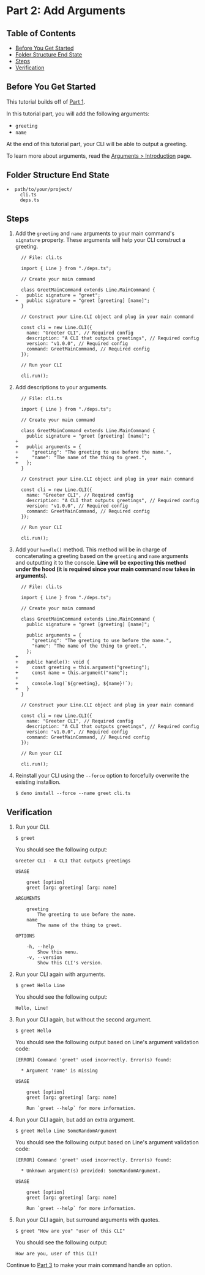 # Part 2: Add Arguments

## Table of Contents

- [Before You Get Started](#before-you-get-started)
- [Folder Structure End State](#folder-structure-end-state)
- [Steps](#steps)
- [Verification](#verification)

## Before You Get Started

This tutorial builds off of
[Part 1](/line/v1.x/tutorials/creating-a-cli/single-command-clis/part-1-entry-points).

In this tutorial part, you will add the following arguments:

- `greeting`
- `name`

At the end of this tutorial part, your CLI will be able to output a greeting.

To learn more about arguments, read the
[Arguments > Introduction](/line/v1.x/tutorials/arguments/introduction) page.

## Folder Structure End State

```text
▾  path/to/your/project/
     cli.ts
     deps.ts
```

## Steps

1. Add the `greeting` and `name` arguments to your main command's `signature`
   property. These arguments will help your CLI construct a greeting.

   ```diff-typescript
     // File: cli.ts

     import { Line } from "./deps.ts";

     // Create your main command

     class GreetMainCommand extends Line.MainCommand {
   -   public signature = "greet";
   +   public signature = "greet [greeting] [name]";
     }

     // Construct your Line.CLI object and plug in your main command

     const cli = new Line.CLI({
       name: "Greeter CLI", // Required config
       description: "A CLI that outputs greetings", // Required config
       version: "v1.0.0", // Required config
       command: GreetMainCommand, // Required config
     });

     // Run your CLI

     cli.run();
   ```

2. Add descriptions to your arguments.

   ```diff-typescript
     // File: cli.ts

     import { Line } from "./deps.ts";

     // Create your main command

     class GreetMainCommand extends Line.MainCommand {
       public signature = "greet [greeting] [name]";
   +
   +   public arguments = {
   +     "greeting": "The greeting to use before the name.",
   +     "name": "The name of the thing to greet.",
   +   };
     }

     // Construct your Line.CLI object and plug in your main command

     const cli = new Line.CLI({
       name: "Greeter CLI", // Required config
       description: "A CLI that outputs greetings", // Required config
       version: "v1.0.0", // Required config
       command: GreetMainCommand, // Required config
     });

     // Run your CLI

     cli.run();
   ```

3. Add your `handle()` method. This method will be in charge of concatenating a
   greeting based on the `greeting` and `name` arguments and outputting it to
   the console. **Line will be expecting this method under the hood (it is
   required since your main command now takes in arguments).**

   ```diff-typescript
     // File: cli.ts

     import { Line } from "./deps.ts";

     // Create your main command

     class GreetMainCommand extends Line.MainCommand {
       public signature = "greet [greeting] [name]";

       public arguments = {
         "greeting": "The greeting to use before the name.",
         "name": "The name of the thing to greet.",
       };
   +
   +   public handle(): void {
   +     const greeting = this.argument("greeting");
   +     const name = this.argument("name");
   +
   +     console.log(`${greeting}, ${name}!`);
   +   }
     }

     // Construct your Line.CLI object and plug in your main command

     const cli = new Line.CLI({
       name: "Greeter CLI", // Required config
       description: "A CLI that outputs greetings", // Required config
       version: "v1.0.0", // Required config
       command: GreetMainCommand, // Required config
     });

     // Run your CLI

     cli.run();
   ```

4. Reinstall your CLI using the `--force` option to forcefully overwrite the
   existing installion.

   ```shell
   $ deno install --force --name greet cli.ts
   ```

## Verification

1. Run your CLI.

   ```shell
   $ greet
   ```

   You should see the following output:

   ```text
   Greeter CLI - A CLI that outputs greetings

   USAGE

       greet [option]
       greet [arg: greeting] [arg: name]

   ARGUMENTS

       greeting
           The greeting to use before the name.
       name
           The name of the thing to greet.

   OPTIONS

       -h, --help
           Show this menu.
       -v, --version
           Show this CLI's version.
   ```

2. Run your CLI again with arguments.

   ```shell
   $ greet Hello Line
   ```

   You should see the following output:

   ```text
   Hello, Line!
   ```

3. Run your CLI again, but without the second argument.

   ```shell
   $ greet Hello
   ```

   You should see the following output based on Line's argument validation code:

   ```text
   [ERROR] Command 'greet' used incorrectly. Error(s) found:

     * Argument 'name' is missing

   USAGE

       greet [option]
       greet [arg: greeting] [arg: name]

       Run `greet --help` for more information.
   ```

4. Run your CLI again, but add an extra argument.

   ```shell
   $ greet Hello Line SomeRandomArgument
   ```

   You should see the following output based on Line's argument validation code:

   ```text
   [ERROR] Command 'greet' used incorrectly. Error(s) found:

     * Unknown argument(s) provided: SomeRandomArgument.

   USAGE

       greet [option]
       greet [arg: greeting] [arg: name]

       Run `greet --help` for more information.
   ```

5. Run your CLI again, but surround arguments with quotes.

   ```shell
   $ greet "How are you" "user of this CLI"
   ```

   You should see the following output:

   ```text
   How are you, user of this CLI!
   ```

Continue to
[Part 3](/line/v1.x/tutorials/creating-a-cli/single-command-clis/part-3-add-an-option)
to make your main command handle an option.
